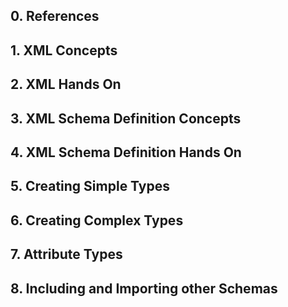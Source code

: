 ## 0. References


## 1. XML Concepts


## 2. XML Hands On


## 3. XML Schema Definition Concepts


## 4. XML Schema Definition Hands On


## 5. Creating Simple Types


## 6. Creating Complex Types


## 7. Attribute Types


## 8. Including and Importing other Schemas
